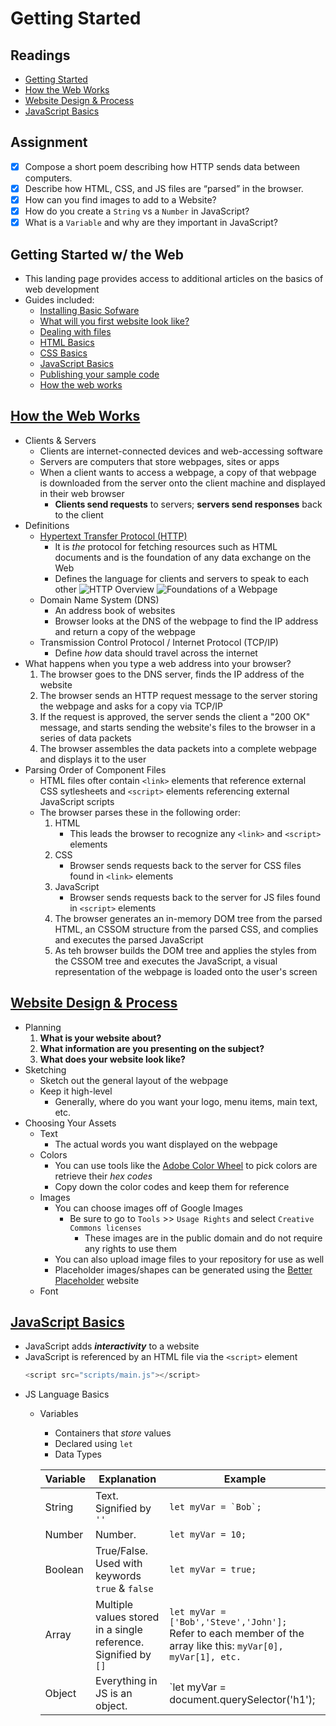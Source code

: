 # Getting Started

## Readings

* [Getting Started](https://developer.mozilla.org/en-US/docs/Learn/Getting_started_with_the_web)
* [How the Web Works](https://developer.mozilla.org/en-US/docs/Learn/Getting_started_with_the_web/How_the_Web_works)
* [Website Design & Process](https://developer.mozilla.org/en-US/docs/Learn/Getting_started_with_the_web/What_will_your_website_look_like)
* [JavaScript Basics](https://developer.mozilla.org/en-US/docs/Learn/Getting_started_with_the_web/JavaScript_basics)

## Assignment

* [X] Compose a short poem describing how HTTP sends data between computers.
* [X] Describe how HTML, CSS, and JS files are “parsed” in the browser.
* [X] How can you find images to add to a Website?
* [X] How do you create a `String` vs a `Number` in JavaScript?
* [X] What is a `Variable` and why are they important in JavaScript?

## Getting Started w/ the Web

* This landing page provides access to additional articles on the basics of web development
* Guides included:
  * [Installing Basic Sofware](https://developer.mozilla.org/en-US/docs/Learn/Getting_started_with_the_web/Installing_basic_software)
  * [What will you first website look like?](https://developer.mozilla.org/en-US/docs/Learn/Getting_started_with_the_web/What_will_your_website_look_like)
  * [Dealing with files](https://developer.mozilla.org/en-US/docs/Learn/Getting_started_with_the_web/Dealing_with_files)
  * [HTML Basics](https://developer.mozilla.org/en-US/docs/Learn/Getting_started_with_the_web/HTML_basics)
  * [CSS Basics](https://developer.mozilla.org/en-US/docs/Learn/Getting_started_with_the_web/CSS_basics)
  * [JavaScript Basics](https://developer.mozilla.org/en-US/docs/Learn/Getting_started_with_the_web/JavaScript_basics)
  * [Publishing your sample code](https://developer.mozilla.org/en-US/docs/Learn/Getting_started_with_the_web/Publishing_your_website)
  * [How the web works](https://developer.mozilla.org/en-US/docs/Learn/Getting_started_with_the_web/How_the_Web_works)

## [How the Web Works](https://developer.mozilla.org/en-US/docs/Learn/Getting_started_with_the_web/How_the_Web_works)

* Clients & Servers
  * Clients are internet-connected devices and web-accessing software
  * Servers are computers that store webpages, sites or apps
  * When a client wants to access a webpage, a copy of that webpage is downloaded from the server onto the client machine and displayed in their web browser
    * **Clients send requests** to servers; **servers send responses** back to the client
* Definitions
  * [Hypertext Transfer Protocol (HTTP)](https://developer.mozilla.org/en-US/docs/Web/HTTP/Overview)
    * It is *the* protocol for fetching resources such as HTML documents and is the foundation of any data exchange on the Web
    * Defines the language for clients and servers to speak to each other
    ![HTTP Overview](https://developer.mozilla.org/en-US/docs/Web/HTTP/Overview/fetching_a_page.png)
    ![Foundations of a Webpage](https://developer.mozilla.org/en-US/docs/Web/HTTP/Overview/http-layers.png)
  * Domain Name System (DNS)
    * An address book of websites
    * Browser looks at the DNS of the webpage to find the IP address and return a copy of the webpage
  * Transmission Control Protocol / Internet Protocol (TCP/IP)
    * Define *how* data should travel across the internet
* What happens when you type a web address into your browser?
  1. The browser goes to the DNS server, finds the IP address of the website
  2. The browser sends an HTTP request message to the server storing the webpage and asks for a copy via TCP/IP
  3. If the request is approved, the server sends the client a "200 OK" message, and starts sending the website's files to the browser in a series of data packets
  4. The browser assembles the data packets into a complete webpage and displays it to the user
* Parsing Order of Component Files
  * HTML files ofter contain `<link>` elements that reference external CSS sytlesheets and `<script>` elements referencing external JavaScript scripts
  * The browser parses these in the following order:
    1. HTML
        * This leads the browser to recognize any `<link>` and `<script>` elements
    2. CSS
        * Browser sends requests back to the server for CSS files found in `<link>` elements
    3. JavaScript
        * Browser sends requests back to the server for JS files found in `<script>` elements
    4. The browser generates an in-memory DOM tree from the parsed HTML, an CSSOM structure from the parsed CSS, and complies and executes the parsed JavaScript
    5. As teh browser builds the DOM tree and applies the styles from the CSSOM tree and executes the JavaScript, a visual representation of the webpage is loaded onto the user's screen
  
## [Website Design & Process](https://developer.mozilla.org/en-US/docs/Learn/Getting_started_with_the_web/What_will_your_website_look_like)

* Planning
  1. **What is your website about?**
  2. **What information are you presenting on the subject?**
  3. **What does your website look like?**
* Sketching
  * Sketch out the general layout of the webpage
  * Keep it high-level
    * Generally, where do you want your logo, menu items, main text, etc.
* Choosing Your Assets
  * Text
    * The actual words you want displayed on the webpage
  * Colors
    * You can use tools like the [Adobe Color Wheel](https://color.adobe.com/create/color-wheel) to pick colors are retrieve their *hex codes*
    * Copy down the color codes and keep them for reference
  * Images
    * You can choose images off of Google Images
      * Be sure to go to `Tools` >> `Usage Rights` and select `Creative Commons licenses`
        * These images are in the public domain and do not require any rights to use them
    * You can also upload image files to your repository for use as well
    * Placeholder images/shapes can be generated using the [Better Placeholder](https://betterplaceholder.com/) website
  * Font

## [JavaScript Basics](https://developer.mozilla.org/en-US/docs/Learn/Getting_started_with_the_web/JavaScript_basics)

* JavaScript adds ***interactivity*** to a website
* JavaScript is referenced by an HTML file via the `<script>` element
  ``` js
  <script src="scripts/main.js"></script>
  ```
* JS Language Basics
  * Variables
    * Containers that *store* values
    * Declared using `let`
    * Data Types
    
    | **Variable** | **Explanation** | **Example** |
    | --- | --- | --- |
    | String | Text. Signified by `''` | ```let myVar = `Bob`;``` |
    | Number | Number. | `let myVar = 10;` |
    | Boolean | True/False. Used with keywords `true` & `false` | `let myVar = true;` |
    | Array | Multiple values stored in a single reference. Signified by `[]` | `let myVar = ['Bob','Steve','John'];` <br> Refer to each member of the array like this: `myVar[0], myVar[1], etc.` |
    | Object | Everything in JS is an object. | `let myVar = document.querySelector('h1');